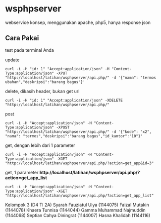 # wsphpserver
webservice konsep, menggunakan apache, php5, hanya response json

Cara Pakai
----------

test pada terminal Anda

update
```
curl -i -H "id: 1" "Accept:application/json" -H "Content-Type:application/json" -XPUT "http://localhost/latihan/wsphpserver/api.php/" -d '{"nama": "termos ubahan","deskripsi":"barang bagus"}'
```

delete, dikasih header, bukan get url
```
curl -i -H "id: 1" "Accept:application/json" -XDELETE "http://localhost/latihan/wsphpserver/api.php/"
```

post
```
curl -i -H "Accept:application/json" -H "Content-Type:application/json" -XPOST "http://localhost/latihan/wsphpserver/api.php/" -d '{"kode": "x2", "nama": "termos","deskripsi":"barang bagus","id_kantor":"10"}'
```

get, dengan lebih dari 1 parameter
```
curl -i -H "Accept:application/json" -H "Content-Type:application/json" -XGET "http://localhost/latihan/wsphpserver/api.php/?action=get_app&id=3"
```

get, 1 parameter
**http://localhost/latihan/wsphpserver/api.php/?action=get_app_list**
```
curl -i -H "Accept:application/json" -H "Content-Type:application/json" -XGET "http://localhost/latihan/wsphpserver/api.php/?action=get_app_list"
```

Kelompok 3 (D4 TI 2A)
Syarah Fauziatul Ulya 		(1144075)
Faizal Mutakin 			(1144078)
Khaera Tunnisa 			(1144044)
Gamma Muhammad Najmuddin 	(1144068)
Septian Cahya Diningrat 	(1144007)
Hasna Khalidah 			(1144116)
